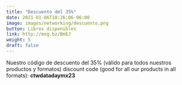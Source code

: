 ```yaml
---
title: "Descuento del 35%"
date: 2021-01-06T18:26:06-06:00
image: images/networking/descuento.png
button: Libros disponibles
link: http://mng.bz/BmEJ
weight: 5
draft: false
---
```

Nuestro código de descuento del 35% (válido para todos nuestros productos y formatos) discount code (good for all our products in all formats): **ctwdatadaymx23**